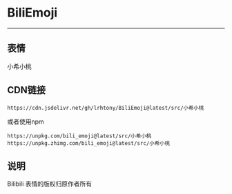 # BiliEmoji
---
## 表情
小希小桃
## CDN链接
```
https://cdn.jsdelivr.net/gh/lrhtony/BiliEmoji@latest/src/小希小桃
```
或者使用npm
```
https://unpkg.com/bili_emoji@latest/src/小希小桃
https://unpkg.zhimg.com/bili_emoji@latest/src/小希小桃
```
## 说明
Bilibili 表情的版权归原作者所有
